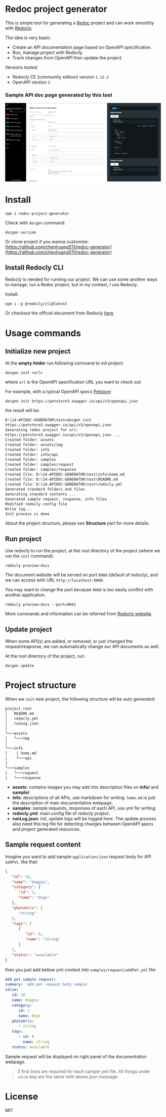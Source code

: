 # Redoc project generator

This is simple tool for generating a [Redoc](https://github.com/Redocly/redoc) project and can work smoothly with [Redocly](https://redocly.com/docs/cli).

The idea is very basic:
* Create an API documentation page based on OpenAPI specification.
* Run, manage project with Redocly.
* Track changes from OpenAPI then update the project.

Versions tested:
* Redocly CE (community edition) version ``1.12.2``
* OpenAPI version ``3``

### Sample API doc page generated by this tool
![sample page](./sample.png)

# Install
```shell
npm i redoc-project-generator
```
Check with ``docgen`` command:
 ```
 docgen version
 ``` 
Or clone project if you wanna customize: [https://github.com/chenhuang511/redoc-generator](https://github.com/chenhuang511/redoc-generator)
## Install Redocly CLI
Redocly is needed for running our project. We can use some another ways to manage, run a Redoc project, but in my context, I use Redocly.

Install:
   ```shell
   npm i -g @redocly/cli@latest
   ```
Or checkout the official document from Redocly [here](https://redocly.com/docs/cli/installation/).

# Usage commands
## Initialize new project
At the **empty folder** run following command to init project:
   ```shell
   docgen init <url>
   ```
where ``url`` is the OpenAPI specification URL you want to check out.

For example, with a typical OpenAPI specs [Petstore](https://petstore3.swagger.io/):
   ```shell
   docgen init https://petstore3.swagger.io/api/v3/openapi.json
   ```
the result will be:
   ```shell
   D:\14-APIDOC-GENERATOR\test>docgen init https://petstore3.swagger.io/api/v3/openapi.json
   Generating redoc project for url: https://petstore3.swagger.io/api/v3/openapi.json ...
   Created folder: assets
   Created folder: assets/img
   Created folder: info
   Created folder: info/api
   Created folder: samples
   Created folder: samples/request
   Created folder: samples/response
   Created file: D:\14-APIDOC-GENERATOR\test\info\home.md
   Created file: D:\14-APIDOC-GENERATOR\test\README.md
   Created file: D:\14-APIDOC-GENERATOR\test\redocly.yml
   Generated standard folders and files
   Generating standard contents ...
   Generated sample request, response, info files
   Modified redocly config file
   Write log...
   Init process is done
   ```
About the project structure, please see **Structure** part for more details.

## Run project
Use redocly to run the project, at the root directory of the project (where we run the ``init`` command):
   ```shell
   redocly preview-docs 
   ```
The document website will be served on port ``8080`` (default of redocly), and we can access with URL ``http://localhost:8080``.

You may want to change the port because ``8080`` is too easily conflict with another application.
   ```shell
   redocly preview-docs --port=8041
   ```
More commands and information can be referred from [Redocly website](https://redocly.com/docs/cli/commands/preview-docs/).

## Update project
When some API(s) are added, or removed, or just changed the request/response, we can automatically change our API documents as well.

At the root directory of the project, run:
   ```shell
   docgen update
   ```

# Project structure
When we ``init`` new project, the following structure will be auto generated:
   ```
project_root
│   README.md
│   redocly.yml
│   runLog.json    
│
└───assets
│   └───img
│   
└───info
|    | home.md
|    └───api
|
└───samples
|   └───request
|   └───response   
   ```
* **assets**: contains images you may add into description files on **info/** and **sample/**
* **info**: descriptions of all APIs, use markdown for writing. ``home.md`` is just the description of main documentation webpage.
* **samples**: sample requests, responses of each API, use yml for writing.
* **redocly.yml**: main config file of redocly project.
* **runLog.json**: init, update logs will be logged here. The update process also need this log file for detecting changes between OpenAPI specs and project generated resources.

## Sample request content
Imagine you want to add sample ``application/json`` request body for API ``addPet``, like that:
   ```json
  {
      "id": 10,
      "name": "doggie",
      "category": {
         "id": 1,
         "name": "Dogs"
      },
      "photoUrls": [
         "string"
      ],
      "tags": [
         {
            "id": 0,
            "name": "string"
         }
      ],
      "status": "available"
   }   
   ```
then you just add bellow yml content into ``samples/request/addPet.yml`` file:
   ```yaml
   Add pet sample request:
   summary: 'add pet request body sample'
   value:
      id: 10
      name: doggie
      category:
         id: 1
         name: Dogs
      photoUrls:
         - string
      tags:
         - id: 0
           name: string
      status: available
   ```
Sample request will be displayed on right panel of the documentation webpage.

> 3 first lines are required for each sample yml file. All things under ``value`` key are the same with above json message.

# License
MIT
